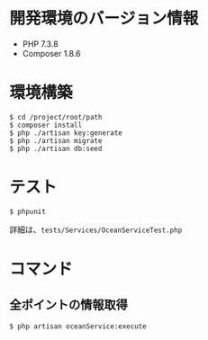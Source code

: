 # 開発環境のバージョン情報
- PHP 7.3.8
- Composer 1.8.6

# 環境構築
```
$ cd /project/root/path
$ composer install
$ php ./artisan key:generate
$ php ./artisan migrate
$ php ./artisan db:seed
```

# テスト
```
$ phpunit
```
詳細は、`tests/Services/OceanServiceTest.php`

# コマンド
## 全ポイントの情報取得
```
$ php artisan oceanService:execute
```
